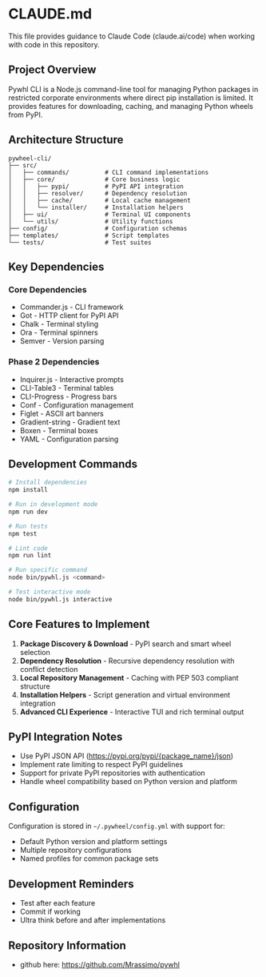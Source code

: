 # CLAUDE.md

This file provides guidance to Claude Code (claude.ai/code) when working with code in this repository.

## Project Overview

Pywhl CLI is a Node.js command-line tool for managing Python packages in restricted corporate environments where direct pip installation is limited. It provides features for downloading, caching, and managing Python wheels from PyPI.

## Architecture Structure

```
pywheel-cli/
├── src/
│   ├── commands/          # CLI command implementations
│   ├── core/              # Core business logic
│   │   ├── pypi/          # PyPI API integration
│   │   ├── resolver/      # Dependency resolution
│   │   ├── cache/         # Local cache management
│   │   └── installer/     # Installation helpers
│   ├── ui/                # Terminal UI components
│   └── utils/             # Utility functions
├── config/                # Configuration schemas
├── templates/             # Script templates
└── tests/                 # Test suites
```

## Key Dependencies

### Core Dependencies
- Commander.js - CLI framework
- Got - HTTP client for PyPI API
- Chalk - Terminal styling
- Ora - Terminal spinners
- Semver - Version parsing

### Phase 2 Dependencies
- Inquirer.js - Interactive prompts
- CLI-Table3 - Terminal tables
- CLI-Progress - Progress bars
- Conf - Configuration management
- Figlet - ASCII art banners
- Gradient-string - Gradient text
- Boxen - Terminal boxes
- YAML - Configuration parsing

## Development Commands

```bash
# Install dependencies
npm install

# Run in development mode
npm run dev

# Run tests
npm test

# Lint code
npm run lint

# Run specific command
node bin/pywhl.js <command>

# Test interactive mode
node bin/pywhl.js interactive
```

## Core Features to Implement

1. **Package Discovery & Download** - PyPI search and smart wheel selection
2. **Dependency Resolution** - Recursive dependency resolution with conflict detection
3. **Local Repository Management** - Caching with PEP 503 compliant structure
4. **Installation Helpers** - Script generation and virtual environment integration
5. **Advanced CLI Experience** - Interactive TUI and rich terminal output

## PyPI Integration Notes

- Use PyPI JSON API (https://pypi.org/pypi/{package_name}/json)
- Implement rate limiting to respect PyPI guidelines
- Support for private PyPI repositories with authentication
- Handle wheel compatibility based on Python version and platform

## Configuration

Configuration is stored in `~/.pywheel/config.yml` with support for:
- Default Python version and platform settings
- Multiple repository configurations
- Named profiles for common package sets

## Development Reminders

- Test after each feature
- Commit if working
- Ultra think before and after implementations

## Repository Information

- github here: https://github.com/Mrassimo/pywhl